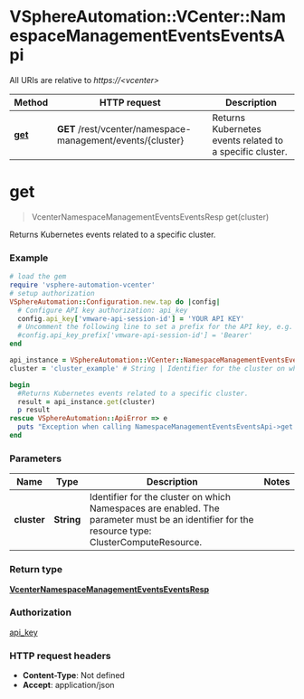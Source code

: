# VSphereAutomation::VCenter::NamespaceManagementEventsEventsApi

All URIs are relative to *https://&lt;vcenter&gt;*

Method | HTTP request | Description
------------- | ------------- | -------------
[**get**](NamespaceManagementEventsEventsApi.md#get) | **GET** /rest/vcenter/namespace-management/events/{cluster} | Returns Kubernetes events related to a specific cluster.


# **get**
> VcenterNamespaceManagementEventsEventsResp get(cluster)

Returns Kubernetes events related to a specific cluster.

### Example
```ruby
# load the gem
require 'vsphere-automation-vcenter'
# setup authorization
VSphereAutomation::Configuration.new.tap do |config|
  # Configure API key authorization: api_key
  config.api_key['vmware-api-session-id'] = 'YOUR API KEY'
  # Uncomment the following line to set a prefix for the API key, e.g. 'Bearer' (defaults to nil)
  #config.api_key_prefix['vmware-api-session-id'] = 'Bearer'
end

api_instance = VSphereAutomation::VCenter::NamespaceManagementEventsEventsApi.new
cluster = 'cluster_example' # String | Identifier for the cluster on which Namespaces are enabled. The parameter must be an identifier for the resource type: ClusterComputeResource.

begin
  #Returns Kubernetes events related to a specific cluster.
  result = api_instance.get(cluster)
  p result
rescue VSphereAutomation::ApiError => e
  puts "Exception when calling NamespaceManagementEventsEventsApi->get: #{e}"
end
```

### Parameters

Name | Type | Description  | Notes
------------- | ------------- | ------------- | -------------
 **cluster** | **String**| Identifier for the cluster on which Namespaces are enabled. The parameter must be an identifier for the resource type: ClusterComputeResource. | 

### Return type

[**VcenterNamespaceManagementEventsEventsResp**](VcenterNamespaceManagementEventsEventsResp.md)

### Authorization

[api_key](../README.md#api_key)

### HTTP request headers

 - **Content-Type**: Not defined
 - **Accept**: application/json



